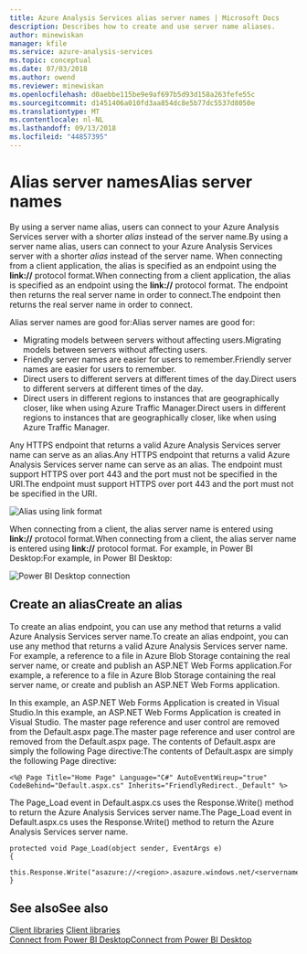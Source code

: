 ```yaml
---
title: Azure Analysis Services alias server names | Microsoft Docs
description: Describes how to create and use server name aliases.
author: minewiskan
manager: kfile
ms.service: azure-analysis-services
ms.topic: conceptual
ms.date: 07/03/2018
ms.author: owend
ms.reviewer: minewiskan
ms.openlocfilehash: d0aebbe115be9e9af697b5d93d158a263fefe55c
ms.sourcegitcommit: d1451406a010fd3aa854dc8e5b77dc5537d8050e
ms.translationtype: MT
ms.contentlocale: nl-NL
ms.lasthandoff: 09/13/2018
ms.locfileid: "44857395"
---
```

# <a name="alias-server-names"></a><span data-ttu-id="e7233-103">Alias server names</span><span class="sxs-lookup"><span data-stu-id="e7233-103">Alias server names</span></span>

<span data-ttu-id="e7233-104">By using a server name alias, users can connect to your Azure Analysis Services server with a shorter *alias* instead of the server name.</span><span class="sxs-lookup"><span data-stu-id="e7233-104">By using a server name alias, users can connect to your Azure Analysis Services server with a shorter *alias* instead of the server name.</span></span> <span data-ttu-id="e7233-105">When connecting from a client application, the alias is specified as an endpoint using the **link://** protocol format.</span><span class="sxs-lookup"><span data-stu-id="e7233-105">When connecting from a client application, the alias is specified as an endpoint using the **link://** protocol format.</span></span> <span data-ttu-id="e7233-106">The endpoint then returns the real server name in order to connect.</span><span class="sxs-lookup"><span data-stu-id="e7233-106">The endpoint then returns the real server name in order to connect.</span></span>

<span data-ttu-id="e7233-107">Alias server names are good for:</span><span class="sxs-lookup"><span data-stu-id="e7233-107">Alias server names are good for:</span></span>

- <span data-ttu-id="e7233-108">Migrating models between servers without affecting users.</span><span class="sxs-lookup"><span data-stu-id="e7233-108">Migrating models between servers without affecting users.</span></span> 
- <span data-ttu-id="e7233-109">Friendly server names are easier for users to remember.</span><span class="sxs-lookup"><span data-stu-id="e7233-109">Friendly server names are easier for users to remember.</span></span> 
- <span data-ttu-id="e7233-110">Direct users to different servers at different times of the day.</span><span class="sxs-lookup"><span data-stu-id="e7233-110">Direct users to different servers at different times of the day.</span></span> 
- <span data-ttu-id="e7233-111">Direct users in different regions to instances that are geographically closer, like when using Azure Traffic Manager.</span><span class="sxs-lookup"><span data-stu-id="e7233-111">Direct users in different regions to instances that are geographically closer, like when using Azure Traffic Manager.</span></span> 

<span data-ttu-id="e7233-112">Any HTTPS endpoint that returns a valid Azure Analysis Services server name can serve as an alias.</span><span class="sxs-lookup"><span data-stu-id="e7233-112">Any HTTPS endpoint that returns a valid Azure Analysis Services server name can serve as an alias.</span></span> <span data-ttu-id="e7233-113">The endpoint must support HTTPS over port 443 and the port must not be specified in the URI.</span><span class="sxs-lookup"><span data-stu-id="e7233-113">The endpoint must support HTTPS over port 443 and the port must not be specified in the URI.</span></span>

![Alias using link format](media/analysis-services-alias/aas-alias-browser.png)

<span data-ttu-id="e7233-115">When connecting from a client, the alias server name is entered using **link://** protocol format.</span><span class="sxs-lookup"><span data-stu-id="e7233-115">When connecting from a client, the alias server name is entered using **link://** protocol format.</span></span> <span data-ttu-id="e7233-116">For example, in Power BI Desktop:</span><span class="sxs-lookup"><span data-stu-id="e7233-116">For example, in Power BI Desktop:</span></span>

![Power BI Desktop connection](media/analysis-services-alias/aas-alias-connect-pbid.png)

## <a name="create-an-alias"></a><span data-ttu-id="e7233-118">Create an alias</span><span class="sxs-lookup"><span data-stu-id="e7233-118">Create an alias</span></span>

<span data-ttu-id="e7233-119">To create an alias endpoint, you can use any method that returns a valid Azure Analysis Services server name.</span><span class="sxs-lookup"><span data-stu-id="e7233-119">To create an alias endpoint, you can use any method that returns a valid Azure Analysis Services server name.</span></span> <span data-ttu-id="e7233-120">For example, a reference to a file in Azure Blob Storage containing the real server name, or create and publish an ASP.NET Web Forms application.</span><span class="sxs-lookup"><span data-stu-id="e7233-120">For example, a reference to a file in Azure Blob Storage containing the real server name, or create and publish an ASP.NET Web Forms application.</span></span>

<span data-ttu-id="e7233-121">In this example, an ASP.NET Web Forms Application is created in Visual Studio.</span><span class="sxs-lookup"><span data-stu-id="e7233-121">In this example, an ASP.NET Web Forms Application is created in Visual Studio.</span></span> <span data-ttu-id="e7233-122">The master page reference and user control are removed from the Default.aspx page.</span><span class="sxs-lookup"><span data-stu-id="e7233-122">The master page reference and user control are removed from the Default.aspx page.</span></span> <span data-ttu-id="e7233-123">The contents of Default.aspx are simply the following Page directive:</span><span class="sxs-lookup"><span data-stu-id="e7233-123">The contents of Default.aspx are simply the following Page directive:</span></span>

```
<%@ Page Title="Home Page" Language="C#" AutoEventWireup="true" CodeBehind="Default.aspx.cs" Inherits="FriendlyRedirect._Default" %>
```

<span data-ttu-id="e7233-124">The Page_Load event in Default.aspx.cs uses the Response.Write() method to return the Azure Analysis Services server name.</span><span class="sxs-lookup"><span data-stu-id="e7233-124">The Page_Load event in Default.aspx.cs uses the Response.Write() method to return the Azure Analysis Services server name.</span></span>

```
protected void Page_Load(object sender, EventArgs e)
{
    this.Response.Write("asazure://<region>.asazure.windows.net/<servername>");
}
```

## <a name="see-also"></a><span data-ttu-id="e7233-125">See also</span><span class="sxs-lookup"><span data-stu-id="e7233-125">See also</span></span>

<span data-ttu-id="e7233-126">[Client libraries](analysis-services-data-providers.md) </span><span class="sxs-lookup"><span data-stu-id="e7233-126">[Client libraries](analysis-services-data-providers.md) </span></span>  
[<span data-ttu-id="e7233-127">Connect from Power BI Desktop</span><span class="sxs-lookup"><span data-stu-id="e7233-127">Connect from Power BI Desktop</span></span>](analysis-services-connect-pbi.md)
